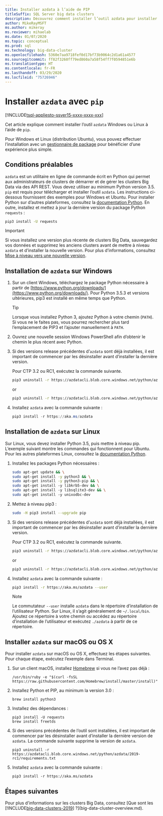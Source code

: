```yaml
---
title: Installer azdata à l’aide de PIP
titleSuffix: SQL Server big data clusters
description: Découvrez comment installer l’outil azdata pour installer et gérer des clusters Big Data avec PIP.
author: MikeRayMSFT
ms.author: mikeray
ms.reviewer: mihaelab
ms.date: 01/07/2020
ms.topic: conceptual
ms.prod: sql
ms.technology: big-data-cluster
ms.openlocfilehash: 5360e7aa9718fef0d17bf73b9064c2d1a61a4577
ms.sourcegitcommit: ff82f3260ff79ed860a7a58f54ff7f0594851e6b
ms.translationtype: HT
ms.contentlocale: fr-FR
ms.lasthandoff: 03/29/2020
ms.locfileid: "75726946"
---
```

# <a name="install-azdata-with-pip"></a>Installer `azdata` avec `pip`

[!INCLUDE[tsql-appliesto-ssver15-xxxx-xxxx-xxx](../includes/tsql-appliesto-ssver15-xxxx-xxxx-xxx.md)]

Cet article explique comment installer l’outil `azdata` Windows ou Linux à l’aide de `pip`.

Pour Windows et Linux (distribution Ubuntu), vous pouvez effectuer l’installation avec un [gestionnaire de package](./deploy-install-azdata-installer.md) pour bénéficier d’une expérience plus simple.

## <a name="prerequisites"></a><a id="prerequisites"></a> Conditions préalables

`azdata` est un utilitaire en ligne de commande écrit en Python qui permet aux administrateurs de clusters de démarrer et de gérer les clusters Big Data via des API REST. Vous devez utiliser au minimum Python version 3.5. `pip` est requis pour télécharger et installer l’outil `azdata`. Les instructions ci-dessous fournissent des exemples pour Windows et Ubuntu. Pour installer Python sur d’autres plateformes, consultez la [documentation Python](https://wiki.python.org/moin/BeginnersGuide/Download).
En outre, installez et mettez à jour la dernière version du package Python `requests` :

```bash
pip3 install -U requests
```

> [!IMPORTANT]
> Si vous installez une version plus récente de clusters Big Data, sauvegardez vos données et supprimez les anciens clusters avant de mettre à niveau `azdata` et d’installer la nouvelle version. Pour plus d’informations, consultez [Mise à niveau vers une nouvelle version](deployment-upgrade.md).

## <a name="windows-azdata-installation"></a><a id="windows"></a> Installation de `azdata` sur Windows

1. Sur un client Windows, téléchargez le package Python nécessaire à partir de [https://www.python.org/downloads/](https://www.python.org/downloads/). Pour Python 3.5.3 et versions ultérieures, pip3 est installé en même temps que Python. 

   > [!TIP] 
   > Lorsque vous installez Python 3, ajoutez Python à votre chemin (`PATH`). Si vous ne le faites pas, vous pourrez rechercher plus tard l’emplacement de PIP3 et l’ajouter manuellement à `PATH`.

1. Ouvrez une nouvelle session Windows PowerShell afin d’obtenir le chemin le plus récent avec Python.

1. Si des versions release précédentes d’`azdata` sont déjà installées, il est important de commencer par les désinstaller avant d’installer la dernière version.

   Pour CTP 3.2 ou RC1, exécutez la commande suivante.

   ```bash
   pip3 uninstall -r https://azdatacli.blob.core.windows.net/python/azdata/2019-ctp3.2/requirements.txt
   ```
   or
   ```bash
   pip3 uninstall -r https://azdatacli.blob.core.windows.net/python/azdata/2019-rc1/requirements.txt
   ```

1. Installez `azdata` avec la commande suivante :

   ```powershell
   pip3 install -r https://aka.ms/azdata
   ```

## <a name="linux-azdata-installation"></a><a id="linux"></a> Installation de `azdata` sur Linux

Sur Linux, vous devez installer Python 3.5, puis mettre à niveau pip. L’exemple suivant montre les commandes qui fonctionnent pour Ubuntu. Pour les autres plateformes Linux, consultez la [documentation Python](https://wiki.python.org/moin/BeginnersGuide/Download).

1. Installez les packages Python nécessaires :

   ```bash
   sudo apt-get update && \
   sudo apt-get install -y python3 && \
   sudo apt-get install -y python3-pip && \
   sudo apt-get install -y libkrb5-dev && \
   sudo apt-get install -y libsqlite3-dev && \
   sudo apt-get install -y unixodbc-dev
   ```

1. Mettez à niveau pip3 :

   ```bash
   sudo -H pip3 install --upgrade pip
   ```

1. Si des versions release précédentes d’`azdata` sont déjà installées, il est important de commencer par les désinstaller avant d’installer la dernière version.

   Pour CTP 3.2 ou RC1, exécutez la commande suivante.

   ```bash
   pip3 uninstall -r https://azdatacli.blob.core.windows.net/python/azdata/2019-ctp3.2/requirements.txt
   ```
   or
   ```bash
   pip3 uninstall -r https://azdatacli.blob.core.windows.net/python/azdata/2019-rc1/requirements.txt
   ```

1. Installez `azdata` avec la commande suivante :

   ```bash
   pip3 install -r https://aka.ms/azdata --user
   ```

   > [!NOTE]
   > Le commutateur `--user` installe `azdata` dans le répertoire d’installation de l’utilisateur Python. Sur Linux, il s’agit généralement de `~/.local/bin`. Ajoutez ce répertoire à votre chemin ou accédez au répertoire d’installation de l’utilisateur et exécutez `./azdata` à partir de ce répertoire.

## <a name="install-azdata-on-macos-or-os-x"></a><a id="macOSX"></a> Installer `azdata` sur macOS ou OS X

Pour installer `azdata` sur macOS ou OS X, effectuez les étapes suivantes. Pour chaque étape, exécutez l’exemple dans Terminal.

1. Sur un client macOS, installez [Homebrew](https://brew.sh) si vous ne l’avez pas déjà :

   ```
   /usr/bin/ruby -e "$(curl -fsSL https://raw.githubusercontent.com/Homebrew/install/master/install)"
   ```

1. Installez Python et PIP, au minimum la version 3.0 :

   ```
   brew install python3
   ```

1. Installez des dépendances :

   ```
   pip3 install -U requests
   brew install freetds
   ```

1. Si des versions précédentes de l’outil sont installées, il est important de commencer par les désinstaller avant d’installer la dernière version de `azdata`. La commande suivante supprime la version de `azdata`.

   ```
   pip3 uninstall -r https://azdatacli.blob.core.windows.net/python/azdata/2019-rc1/requirements.txt
   ```

1. Installez `azdata` avec la commande suivante :

   ```
   pip3 install -r https://aka.ms/azdata
   ```

## <a name="next-steps"></a>Étapes suivantes

Pour plus d’informations sur les clusters Big Data, consultez [Que sont les [!INCLUDE[big-data-clusters-2019](../includes/ssbigdataclusters-ver15.md)] ?](big-data-cluster-overview.md).
